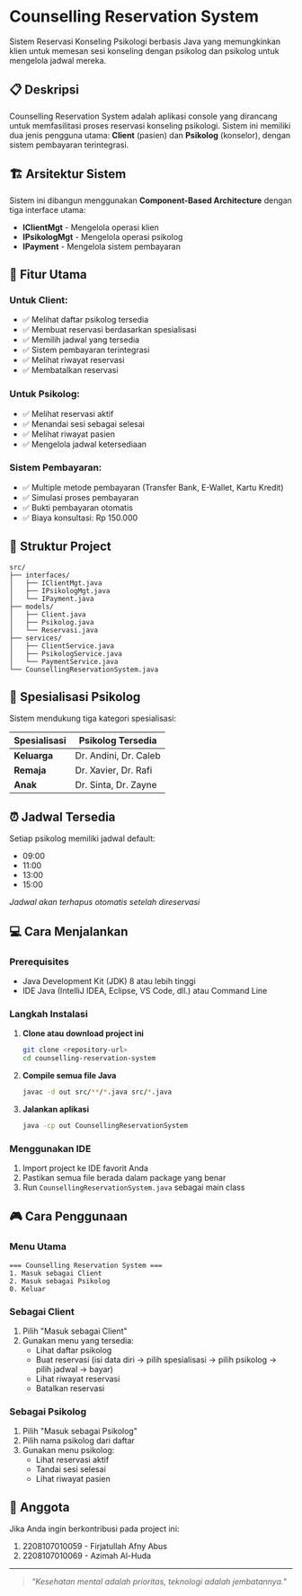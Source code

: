 # Counselling Reservation System

Sistem Reservasi Konseling Psikologi berbasis Java yang memungkinkan klien untuk memesan sesi konseling dengan psikolog dan psikolog untuk mengelola jadwal mereka.

## 📋 Deskripsi

Counselling Reservation System adalah aplikasi console yang dirancang untuk memfasilitasi proses reservasi konseling psikologi. Sistem ini memiliki dua jenis pengguna utama: **Client** (pasien) dan **Psikolog** (konselor), dengan sistem pembayaran terintegrasi.

## 🏗️ Arsitektur Sistem

Sistem ini dibangun menggunakan **Component-Based Architecture** dengan tiga interface utama:

- **IClientMgt** - Mengelola operasi klien
- **IPsikologMgt** - Mengelola operasi psikolog  
- **IPayment** - Mengelola sistem pembayaran

## 🚀 Fitur Utama

### Untuk Client:
- ✅ Melihat daftar psikolog tersedia
- ✅ Membuat reservasi berdasarkan spesialisasi
- ✅ Memilih jadwal yang tersedia
- ✅ Sistem pembayaran terintegrasi
- ✅ Melihat riwayat reservasi
- ✅ Membatalkan reservasi

### Untuk Psikolog:
- ✅ Melihat reservasi aktif
- ✅ Menandai sesi sebagai selesai
- ✅ Melihat riwayat pasien
- ✅ Mengelola jadwal ketersediaan

### Sistem Pembayaran:
- ✅ Multiple metode pembayaran (Transfer Bank, E-Wallet, Kartu Kredit)
- ✅ Simulasi proses pembayaran
- ✅ Bukti pembayaran otomatis
- ✅ Biaya konsultasi: Rp 150.000

## 🔧 Struktur Project

```
src/
├── interfaces/
│   ├── IClientMgt.java
│   ├── IPsikologMgt.java
│   └── IPayment.java
├── models/
│   ├── Client.java
│   ├── Psikolog.java
│   └── Reservasi.java
├── services/
│   ├── ClientService.java
│   ├── PsikologService.java
│   └── PaymentService.java
└── CounsellingReservationSystem.java
```

## 🎯 Spesialisasi Psikolog

Sistem mendukung tiga kategori spesialisasi:

| Spesialisasi | Psikolog Tersedia |
|--------------|-------------------|
| **Keluarga** | Dr. Andini, Dr. Caleb |
| **Remaja**   | Dr. Xavier, Dr. Rafi |
| **Anak**     | Dr. Sinta, Dr. Zayne |

## ⏰ Jadwal Tersedia

Setiap psikolog memiliki jadwal default:
- 09:00
- 11:00  
- 13:00
- 15:00

*Jadwal akan terhapus otomatis setelah direservasi*

## 💻 Cara Menjalankan

### Prerequisites
- Java Development Kit (JDK) 8 atau lebih tinggi
- IDE Java (IntelliJ IDEA, Eclipse, VS Code, dll.) atau Command Line

### Langkah Instalasi

1. **Clone atau download project ini**
   ```bash
   git clone <repository-url>
   cd counselling-reservation-system
   ```

2. **Compile semua file Java**
   ```bash
   javac -d out src/**/*.java src/*.java
   ```

3. **Jalankan aplikasi**
   ```bash
   java -cp out CounsellingReservationSystem
   ```

### Menggunakan IDE

1. Import project ke IDE favorit Anda
2. Pastikan semua file berada dalam package yang benar
3. Run `CounsellingReservationSystem.java` sebagai main class

## 🎮 Cara Penggunaan

### Menu Utama
```
=== Counselling Reservation System ===
1. Masuk sebagai Client
2. Masuk sebagai Psikolog
0. Keluar
```

### Sebagai Client
1. Pilih "Masuk sebagai Client"
2. Gunakan menu yang tersedia:
   - Lihat daftar psikolog
   - Buat reservasi (isi data diri → pilih spesialisasi → pilih psikolog → pilih jadwal → bayar)
   - Lihat riwayat reservasi
   - Batalkan reservasi

### Sebagai Psikolog
1. Pilih "Masuk sebagai Psikolog"
2. Pilih nama psikolog dari daftar
3. Gunakan menu psikolog:
   - Lihat reservasi aktif
   - Tandai sesi selesai
   - Lihat riwayat pasien

## 🤝 Anggota

Jika Anda ingin berkontribusi pada project ini:

1. 2208107010059 - Firjatullah Afny Abus
2. 2208107010069 - Azimah Al-Huda

---

> *"Kesehatan mental adalah prioritas, teknologi adalah jembatannya."*
